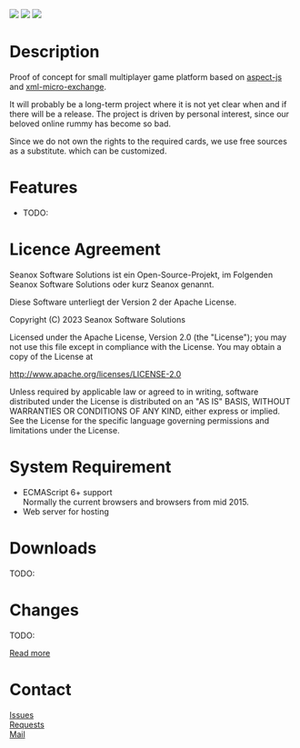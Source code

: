 <p>
  <a href="https://github.com/seanox/xml-micro-exchange-games/pulls"
    ><img src="https://img.shields.io/badge/development-active-green?style=for-the-badge"
  ></a>  
  <a href="https://github.com/seanox/xml-micro-exchange-games/issues"
    ><img src="https://img.shields.io/badge/maintenance-active-green?style=for-the-badge"
  ></a>
  <a href="http://seanox.de/contact"
    ><img src="https://img.shields.io/badge/support-active-green?style=for-the-badge"
  ></a>
</p>

# Description
Proof of concept for small multiplayer game platform based on [aspect-js](
    https://github.com/seanox/aspect-js) and [xml-micro-exchange](
    https://github.com/seanox/xml-micro-exchange-js).

It will probably be a long-term project where it is not yet clear when and if
there will be a release. The project is driven by personal interest, since our
beloved online rummy has become so bad.

Since we do not own the rights to the required cards, we use free sources as a
substitute. which can be customized.

# Features
- TODO:

# Licence Agreement
Seanox Software Solutions ist ein Open-Source-Projekt, im Folgenden
Seanox Software Solutions oder kurz Seanox genannt.

Diese Software unterliegt der Version 2 der Apache License.

Copyright (C) 2023 Seanox Software Solutions

Licensed under the Apache License, Version 2.0 (the "License"); you may not use
this file except in compliance with the License. You may obtain a copy of the
License at

http://www.apache.org/licenses/LICENSE-2.0

Unless required by applicable law or agreed to in writing, software distributed
under the License is distributed on an "AS IS" BASIS, WITHOUT WARRANTIES OR
CONDITIONS OF ANY KIND, either express or implied. See the License for the
specific language governing permissions and limitations under the License.

# System Requirement
- ECMAScript 6+ support  
  Normally the current browsers and browsers from mid 2015.  
- Web server for hosting

# Downloads
TODO:

# Changes
TODO:

[Read more](https://raw.githubusercontent.com/seanox/xml-micro-exchange-games/master/CHANGES)

# Contact
[Issues](https://github.com/seanox/xml-micro-exchange-games/issues)  
[Requests](https://github.com/seanox/xml-micro-exchange-games/pulls)  
[Mail](https://seanox.com/contact)
